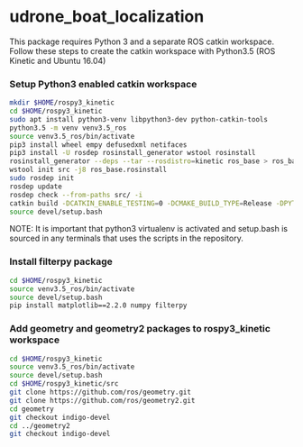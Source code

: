 # udrone_boat_localization

This package requires Python 3 and a separate ROS catkin workspace. 
Follow these steps to create the catkin workspace with Python3.5 (ROS Kinetic and Ubuntu 16.04)

### Setup Python3 enabled catkin workspace


``` bash
mkdir $HOME/rospy3_kinetic
cd $HOME/rospy3_kinetic
sudo apt install python3-venv libpython3-dev python-catkin-tools
python3.5 -m venv venv3.5_ros
source venv3.5_ros/bin/activate
pip3 install wheel empy defusedxml netifaces
pip3 install -U rosdep rosinstall_generator wstool rosinstall
rosinstall_generator --deps --tar --rosdistro=kinetic ros_base > ros_base.rosinstall
wstool init src -j8 ros_base.rosinstall
sudo rosdep init
rosdep update
rosdep check --from-paths src/ -i
catkin build -DCATKIN_ENABLE_TESTING=0 -DCMAKE_BUILD_TYPE=Release -DPYTHON_VERSION=3.5
source devel/setup.bash
```

NOTE: It is important that python3 virtualenv is activated and setup.bash is sourced in any terminals that uses the scripts in the repository.

### Install filterpy package

``` bash
cd $HOME/rospy3_kinetic
source venv3.5_ros/bin/activate
source devel/setup.bash
pip install matplotlib==2.2.0 numpy filterpy

```

### Add geometry and geometry2 packages to rospy3_kinetic workspace

``` bash
cd $HOME/rospy3_kinetic
source venv3.5_ros/bin/activate
source devel/setup.bash
cd $HOME/rospy3_kinetic/src
git clone https://github.com/ros/geometry.git
git clone https://github.com/ros/geometry2.git
cd geometry
git checkout indigo-devel
cd ../geometry2
git checkout indigo-devel
```

